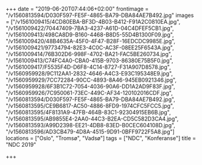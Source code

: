 +++
date = "2019-06-20T07:44:06+02:00"
frontimage = "/v1560813594/D030F597-FE5F-4865-BA79-DBA84AE7B492.jpg"
images = ["/v1561009415/4CD80EBA-BF3D-4B03-B412-F91A2C0810EA.jpg", "/v1561009422/70447409-7BA3-4237-A61D-04C4DFEF5CB1.jpg", "/v1561009413/498CA8D9-B160-4468-B8D5-55D4B1300F09.jpg", "/v1561009420/48B4635A-45F0-4F47-B28F-16EDCDC9985E.jpg", "/v1561009421/97734794-82E3-4C0C-AC3F-08EE25F6543A.jpg", "/v1561009414/76B302D6-998F-4702-BA21-FAC5BE260734.jpg", "/v1561009413/C74FC4A0-CBA0-415B-9703-86380E75B5F0.jpg", "/v1561009417/F5535F4D-D6F8-4C14-8727-F31A907D8578.jpg", "/v1560959928/9C112AA1-2832-4646-A4C3-E93C195348E9.jpg", "/v1560959929/7CC72284-90CC-4893-8A46-945EB0921346.jpg", "/v1560959928/6F3B1C72-7054-4036-90A6-DD1A2AD9F83F.jpg", "/v1560959926/7C950061-73EC-449C-AF34-120102016CDF.jpg", "/v1560813594/D030F597-FE5F-4865-BA79-DBA84AE7B492.jpg", "/v1560813595/CE9B6817-AC50-4886-8FD9-1974CFC5FCC5.jpg", "/v1560813595/4F8131A9-47FB-464B-83C1-92304915EB6B.jpg", "/v1560813595/AB9855E4-2AA0-44C3-B2EA-CD5C582D3CA4.jpg", "/v1560813593/A99D2398-EE21-4DB8-83ED-B0CEC604108D.jpg", "/v1560813596/AD3CB479-4D8A-4515-9D91-0BFF9722F5A8.jpg"]
locations = ["Oslo", "Tromsø", "Vadsø"]
tags = ["NDC", "Konferanse"]
title = "NDC 2019"

+++

